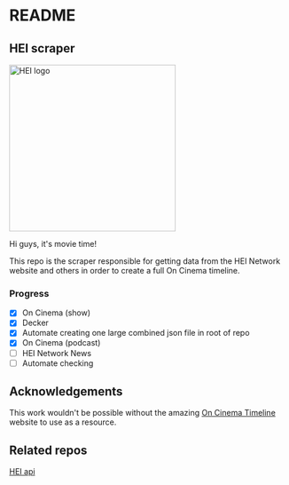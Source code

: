 # README
## HEI scraper
<img src="https://www.heinetwork.tv/wp-content/uploads/2021/03/logo_block-1-rev.jpg" alt="HEI logo" width="300">

Hi guys, it's movie time!

This repo is the scraper responsible for getting data from the HEI Network website and others in order to create a full On Cinema timeline.

### Progress
- [X] On Cinema (show)
- [X] Decker
- [X] Automate creating one large combined json file in root of repo
- [X] On Cinema (podcast)
- [ ] HEI Network News
- [ ] Automate checking

## Acknowledgements
This work wouldn't be possible without the amazing [On Cinema Timeline](https://oncinematimeline.com) website to use as a resource.

## Related repos
[HEI api](https://github.com/samcolson4/hei_api)
